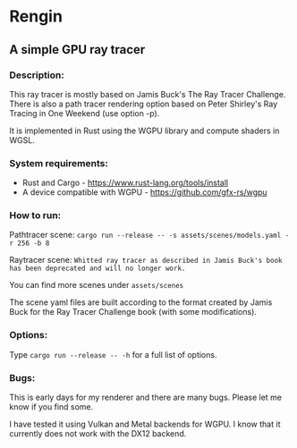 # Rengin 
## A simple GPU ray tracer 
### Description:
This ray tracer is mostly based on Jamis Buck's The Ray Tracer Challenge. There is also a path tracer rendering option based on Peter Shirley's Ray Tracing in One Weekend (use option -p).

It is implemented in Rust using the WGPU library and compute shaders in WGSL.
### System requirements:
- Rust and Cargo - https://www.rust-lang.org/tools/install
- A device compatible with WGPU - https://github.com/gfx-rs/wgpu 

### How to run:
Pathtracer scene:
`cargo run --release -- -s assets/scenes/models.yaml -r 256 -b 8`

Raytracer scene:
`Whitted ray tracer as described in Jamis Buck's book has been deprecated and will no longer work.`

You can find more scenes under `assets/scenes`

The scene yaml files are built according to the format created by Jamis Buck for the Ray Tracer Challenge book (with some modifications).

### Options:
Type `cargo run --release -- -h` for a full list of options.

### Bugs:
This is early days for my renderer and there are many bugs. Please let me know if you find some.

I have tested it using Vulkan and Metal backends for WGPU. I know that it currently does not work with the DX12 backend.